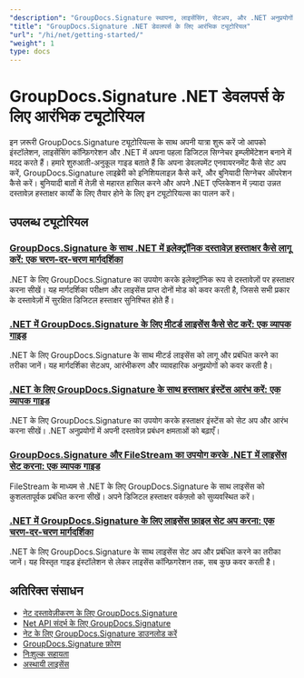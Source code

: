 ```yaml
---
"description": "GroupDocs.Signature स्थापना, लाइसेंसिंग, सेटअप, और .NET अनुप्रयोगों में अपना पहला हस्ताक्षर प्रोजेक्ट बनाने के लिए चरण-दर-चरण ट्यूटोरियल।"
"title": "GroupDocs.Signature .NET डेवलपर्स के लिए आरंभिक ट्यूटोरियल"
"url": "/hi/net/getting-started/"
"weight": 1
type: docs
---
```

# GroupDocs.Signature .NET डेवलपर्स के लिए आरंभिक ट्यूटोरियल

इन ज़रूरी GroupDocs.Signature ट्यूटोरियल्स के साथ अपनी यात्रा शुरू करें जो आपको इंस्टॉलेशन, लाइसेंसिंग कॉन्फ़िगरेशन और .NET में अपना पहला डिजिटल सिग्नेचर इम्प्लीमेंटेशन बनाने में मदद करते हैं। हमारे शुरुआती-अनुकूल गाइड बताते हैं कि अपना डेवलपमेंट एनवायरनमेंट कैसे सेट अप करें, GroupDocs.Signature लाइब्रेरी को इनिशियलाइज़ कैसे करें, और बुनियादी सिग्नेचर ऑपरेशन कैसे करें। बुनियादी बातों में तेज़ी से महारत हासिल करने और अपने .NET एप्लिकेशन में ज़्यादा उन्नत दस्तावेज़ हस्ताक्षर कार्यों के लिए तैयार होने के लिए इन ट्यूटोरियल्स का पालन करें।

## उपलब्ध ट्यूटोरियल

### [GroupDocs.Signature के साथ .NET में इलेक्ट्रॉनिक दस्तावेज़ हस्ताक्षर कैसे लागू करें: एक चरण-दर-चरण मार्गदर्शिका](./groupdocs-signature-net-document-signing-tutorial/)
.NET के लिए GroupDocs.Signature का उपयोग करके इलेक्ट्रॉनिक रूप से दस्तावेज़ों पर हस्ताक्षर करना सीखें। यह मार्गदर्शिका परीक्षण और लाइसेंस प्राप्त दोनों मोड को कवर करती है, जिससे सभी प्रकार के दस्तावेज़ों में सुरक्षित डिजिटल हस्ताक्षर सुनिश्चित होते हैं।

### [.NET में GroupDocs.Signature के लिए मीटर्ड लाइसेंस कैसे सेट करें: एक व्यापक गाइड](./set-metered-license-groupdocs-signature-dotnet/)
.NET के लिए GroupDocs.Signature के साथ मीटर्ड लाइसेंस को लागू और प्रबंधित करने का तरीका जानें। यह मार्गदर्शिका सेटअप, आरंभीकरण और व्यावहारिक अनुप्रयोगों को कवर करती है।

### [.NET के लिए GroupDocs.Signature के साथ हस्ताक्षर इंस्टेंस आरंभ करें: एक व्यापक गाइड](./initialize-signature-instance-groupdocs-signature-net/)
.NET के लिए GroupDocs.Signature का उपयोग करके हस्ताक्षर इंस्टेंस को सेट अप और आरंभ करना सीखें। .NET अनुप्रयोगों में अपनी दस्तावेज़ प्रबंधन क्षमताओं को बढ़ाएँ।

### [GroupDocs.Signature और FileStream का उपयोग करके .NET में लाइसेंस सेट करना: एक व्यापक गाइड](./set-license-net-groupdocs-signature-stream/)
FileStream के माध्यम से .NET के लिए GroupDocs.Signature के साथ लाइसेंस को कुशलतापूर्वक प्रबंधित करना सीखें। अपने डिजिटल हस्ताक्षर वर्कफ़्लो को सुव्यवस्थित करें।

### [.NET में GroupDocs.Signature के लिए लाइसेंस फ़ाइल सेट अप करना: एक चरण-दर-चरण मार्गदर्शिका](./groupdocs-signature-license-net-guide/)
.NET के लिए GroupDocs.Signature के साथ लाइसेंस सेट अप और प्रबंधित करने का तरीका जानें। यह विस्तृत गाइड इंस्टॉलेशन से लेकर लाइसेंस कॉन्फ़िगरेशन तक, सब कुछ कवर करती है।

## अतिरिक्त संसाधन

- [नेट दस्तावेज़ीकरण के लिए GroupDocs.Signature](https://docs.groupdocs.com/signature/net/)
- [Net API संदर्भ के लिए GroupDocs.Signature](https://reference.groupdocs.com/signature/net/)
- [नेट के लिए GroupDocs.Signature डाउनलोड करें](https://releases.groupdocs.com/signature/net/)
- [GroupDocs.Signature फ़ोरम](https://forum.groupdocs.com/c/signature)
- [निःशुल्क सहायता](https://forum.groupdocs.com/)
- [अस्थायी लाइसेंस](https://purchase.groupdocs.com/temporary-license/)